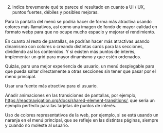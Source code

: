 2. Indica brevemente qué te parece el resultado en cuanto a UI / UX, puntos fuertes, débiles y
posibles mejoras.

Para la pantalla del menú se podría hacer de forma más atractiva usando colores más llamativos, así como una imagen de fondo de mayor calidad en formato webp para que no ocupe mucho espacio y mejorar el rendimiento.

En cuanto al resto de pantallas, se podrían hacer más atractivas usando dinamismo con colores o creando distintas cards para las secciones, dividiendo así los contenidos. Y si existen más puntos de interés, implementar un grid para mayor dinamismo y que estén ordenados.

Quizás, para una mejor experiencia de usuario, un menú desplegable para que pueda saltar directamente a otras secciones sin tener que pasar por el menú principal.

Usar una fuente más atractiva para el usuario.

Añadir animaciones en las transiciones de pantallas, por ejemplo, https://reactnavigation.org/docs/shared-element-transitions/, que sería un ejemplo perfecto para las tarjetas de puntos de interés.

Uso de colores representativos de la web, por ejemplo, si se está usando un naranja en el menú principal, que se refleje en las distintas páginas, siempre y cuando no moleste al usuario.

